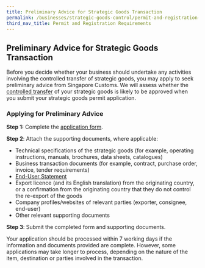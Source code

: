 ```yaml
---
title: Preliminary Advice for Strategic Goods Transaction 
permalink: /businesses/strategic-goods-control/permit-and-registration-requirements/preliminary-advice-for-strategic-goods-transaction
third_nav_title: Permit and Registration Requirements
---
```

  
## Preliminary Advice for Strategic Goods Transaction

Before you decide whether your business should undertake any activities involving the controlled transfer of strategic goods, you may apply to seek preliminary advice from Singapore Customs. We will assess whether the  [controlled transfer](/businesses/strategic-goods-control-1/overview/scope-of-control)  of your strategic goods is likely to be approved when you submit your strategic goods permit application.

### Applying for Preliminary Advice

**Step 1:** Complete the  [application form](/eservices/customs-forms-and-service-links).

**Step 2**: Attach the supporting documents, where applicable:

-   Technical specifications of the strategic goods (for example, operating instructions, manuals, brochures, data sheets, catalogues)
-   Business transaction documents (for example, contract, purchase order, invoice, tender requirements)
-   [End-User Statement](/eservices/customs-forms-and-service-links)
-   Export licence (and its English translation) from the originating country, or a confirmation from the originating country that they do not control the re-export of the goods
-   Company profiles/websites of relevant parties (exporter, consignee, end-user)
-   Other relevant supporting documents

**Step 3**: Submit the completed form and supporting documents.

Your application should be processed within 7 working days if the information and documents provided are complete. However, some applications may take longer to process, depending on the nature of the item, destination or parties involved in the transaction.
